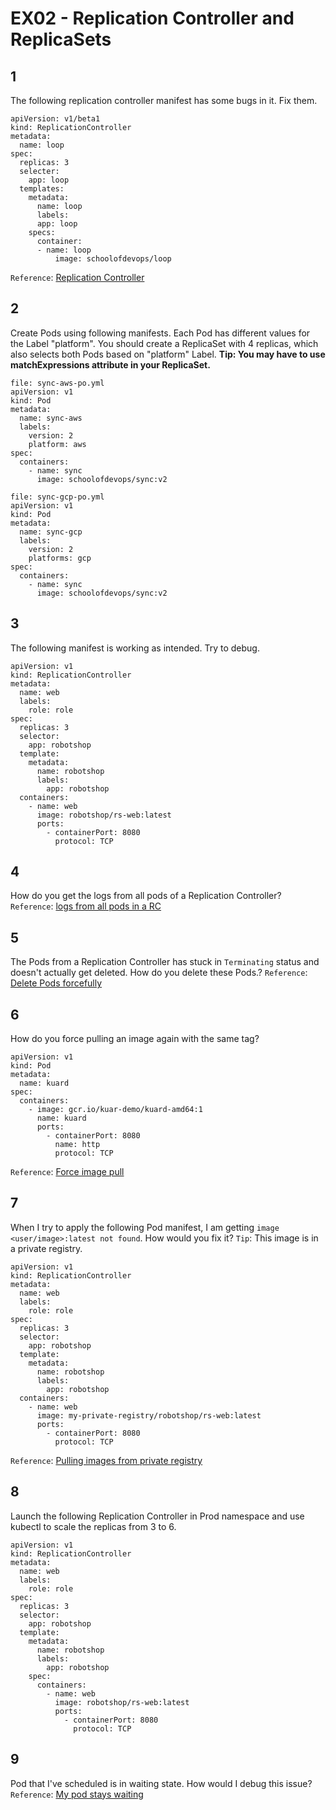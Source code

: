 # EX02 - Replication Controller and ReplicaSets

## 1

The following replication controller manifest has some bugs in it. Fix them.
```
apiVersion: v1/beta1
kind: ReplicationController
metadata:
  name: loop
spec:
  replicas: 3
  selecter:
    app: loop
  templates:
    metadata:
      name: loop
      labels:
      app: loop
    specs:
      container:
      - name: loop
          image: schoolofdevops/loop
```

`Reference`: [Replication Controller](https://kubernetes.io/docs/concepts/workloads/controllers/replicationcontroller/)

## 2

Create Pods using following manifests. Each Pod has different values for the Label "platform". You should create a ReplicaSet with 4 replicas, which also selects both Pods based on "platform" Label. **Tip: You may have to use matchExpressions attribute in your ReplicaSet.**
```
file: sync-aws-po.yml
apiVersion: v1
kind: Pod
metadata:
  name: sync-aws
  labels:
    version: 2
    platform: aws
spec:
  containers:
    - name: sync
      image: schoolofdevops/sync:v2

file: sync-gcp-po.yml
apiVersion: v1
kind: Pod
metadata:
  name: sync-gcp
  labels:
    version: 2
    platforms: gcp
spec:
  containers:
    - name: sync
      image: schoolofdevops/sync:v2
```
## 3

The following manifest is working as intended. Try to debug.
```
apiVersion: v1
kind: ReplicationController
metadata:
  name: web
  labels:
    role: role
spec:
  replicas: 3
  selector:
    app: robotshop
  template:
    metadata:
      name: robotshop
      labels:
        app: robotshop
  containers:
    - name: web
      image: robotshop/rs-web:latest
      ports:
        - containerPort: 8080
          protocol: TCP
```

## 4

How do you get the logs from all pods of a Replication Controller?
`Reference`: [logs from all pods in a RC](https://stackoverflow.com/questions/33069736/how-do-i-get-logs-from-all-pods-of-a-kubernetes-replication-controller)

## 5

The Pods from a Replication Controller has stuck in `Terminating` status and doesn't actually get deleted. How do you delete these Pods.?
`Reference`: [Delete Pods forcefully](https://stackoverflow.com/questions/35453792/pods-stuck-at-terminating-status)

## 6

How do you force pulling an image again with the same tag?
```
apiVersion: v1
kind: Pod
metadata:
  name: kuard
spec:
  containers:
    - image: gcr.io/kuar-demo/kuard-amd64:1
      name: kuard
      ports:
        - containerPort: 8080
          name: http
          protocol: TCP
```
`Reference`: [Force image pull](https://stackoverflow.com/questions/33112789/how-do-i-force-kubernetes-to-re-pull-an-image)

## 7

When I try to apply the following Pod manifest, I am getting `image <user/image>:latest not found`. How would you fix it?
     `Tip`: This image is in a private registry.
```
apiVersion: v1
kind: ReplicationController
metadata:
  name: web
  labels:
    role: role
spec:
  replicas: 3
  selector:
    app: robotshop
  template:
    metadata:
      name: robotshop
      labels:
        app: robotshop
  containers:
    - name: web
      image: my-private-registry/robotshop/rs-web:latest
      ports:
        - containerPort: 8080
          protocol: TCP
```
`Reference`: [Pulling images from private registry](https://stackoverflow.com/questions/32726923/pulling-images-from-private-registry-in-kubernetes/32972366#32972366)

## 8

Launch the following Replication Controller in Prod namespace and use kubectl to scale the replicas from 3 to 6.
```
apiVersion: v1
kind: ReplicationController
metadata:
  name: web
  labels:
    role: role
spec:
  replicas: 3
  selector:
    app: robotshop
  template:
    metadata:
      name: robotshop
      labels:
        app: robotshop
    spec:
      containers:
        - name: web
          image: robotshop/rs-web:latest
          ports:
            - containerPort: 8080
              protocol: TCP
```

## 9

Pod that I've scheduled is in waiting state. How would I debug this issue?
`Reference`: [My pod stays waiting](https://kubernetes.io/docs/tasks/debug-application-cluster/debug-pod-replication-controller/#my-pod-stays-waiting)
